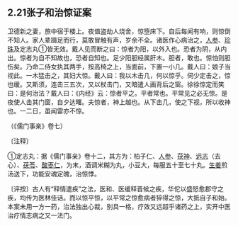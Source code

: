 ## 2.21张子和治惊证案

卫德新之妻，旅中宿于楼上。夜值盗劫人烧舍，惊堕床下。自后每闻有响，则惊倒不知人。家人辈蹑足而行，莫敢冒触有声，岁余不全。诸医作心病治之，[人参](https://www.gmzyjc.com/read/bc/bc17-0.1.1.0.0.md)、[珍珠](https://www.gmzyjc.com/read/bc/bc09-0.1.9.0.0.md)及定志丸①皆无效。戴人见而断之曰：惊者为阳，以外入也。恐者为阴，从内出。惊者为自不知故也，恐者自知也。足少阳胆经属肝木。胆者，敢也。惊怕则胆伤矣。乃命二侍女执其两手，按高椅之上，当面前，下置一小几。戴人曰：娘子当视此。一木猛击之，其妇大惊。戴人曰：我以木击几，何以惊乎。伺少定击之，惊也缓。又斯须，连击三五次，又以杖击门，又暗遣人画背后之窗。徐徐惊定而笑曰：是何治法？戴人曰：《内经》云：惊者平之。平者常也。平常见之必无惊。是夜使人击其门窗，自夕达曙。夫惊者，神上越也。从下击几，使之下视，所以收神也。一二日，虽闻雷亦不惊。

（《儒门事亲》卷七）

〔注释〕

①定志丸：据《儒门事亲》卷十二，其方为：柏子仁、[人参](https://www.gmzyjc.com/read/bc/bc17-0.1.1.0.0.md)、[茯神](https://www.gmzyjc.com/read/bc/bc05-0.0.2.0.0.md)、[远志](https://www.gmzyjc.com/read/bc/bc09-0.2.3.0.0.md)（去心）、[茯苓](https://www.gmzyjc.com/read/bc/bc05-0.0.1.0.0.md)、[酸枣仁](https://www.gmzyjc.com/read/bc/bc09-0.2.1.0.0.md)，为末，酒调米糊为丸，小豆大，每服五十至七十丸。[生姜](https://www.gmzyjc.com/read/bc/bc01-1.1.13.0.0.md)煎汤送下，功能安魂定魄，治惊悸。

〔评按〕古人有“释情遣疾”之法，医和、医缓释晋候之疾，华佗以盛怒愈郡守之疾，均传为医林佳话。而以惊平惊，以平常之惊愈病者猝得之惊，大抵自子和始。本案未用一方一药，治法独出心裁，别具一格，疗效又远超乎诸药之上，实开中医治疗情志病之又一法门。
